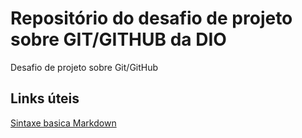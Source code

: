 # Repositório do desafio de projeto sobre GIT/GITHUB da DIO
Desafio de projeto sobre Git/GitHub

## Links úteis
[Sintaxe basica Markdown](https://www.markdownguide.org/basic-syntax/)
